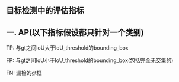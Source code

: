 ## 目标检测中的评估指标

## 一. AP(以下指标假设都只针对一个类别)

TP:  与gt之间IoU大于IoU_threshold的bounding_box

FP:  与gt之间IoU小于IoU_threshold的bounding_box(包括完全无交集的)

FN: 漏检的gt框



